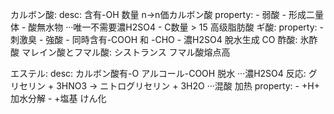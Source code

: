 
カルボン酸:
  desc: 含有-OH 数量 n->n価カルボン酸
  property:
    - 弱酸
    - 形成二量体
    - 酸無水物 ···唯一不需要濃H2SO4
    - C数量 > 15 高级脂肪酸
  ギ酸:
    property:
      - 刺激臭
      - 強酸
      - 同時含有-COOH 和 -CHO
      - 濃H2SO4 脫水生成 CO
  酢酸: 氷酢酸
  マレイン酸とフマル酸: シストランス フマル酸熔点高

エステル:
  desc: カルボン酸有-O アルコール-COOH 脱水 ···濃H2SO4
  反応:
    グリセリン + 3HNO3 -> ニトログリセリン + 3H2O ···混酸 加热
  property:
    - +H+ 加水分解
    - +塩基 けん化
